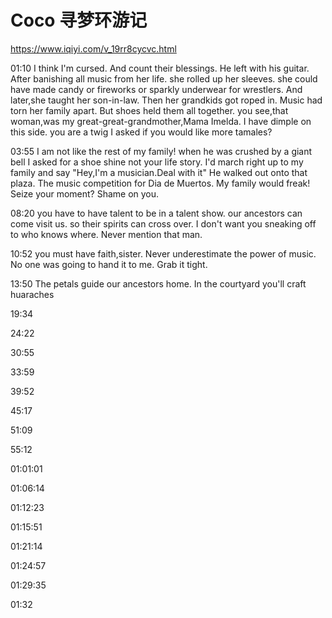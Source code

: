 # Coco   寻梦环游记

https://www.iqiyi.com/v_19rr8cycvc.html

01:10
I think I'm cursed.
And count their blessings.
He left with his guitar.
After banishing all music from her life.
she rolled up her sleeves.
she could have made candy or fireworks or sparkly underwear for wrestlers.
And later,she taught her son-in-law.
Then her grandkids got roped in.
Music had torn her family apart.
But shoes held them all together.
you see,that woman,was my great-great-grandmother,Mama Imelda.
I have dimple on this side.
you are a twig
I asked if you would like more tamales?

03:55
I am not like the rest of my family!
when he was crushed by a giant bell
I asked for a shoe shine not your life story.
I'd march right up to my family and say "Hey,I'm a musician.Deal with it"
He walked out onto that plaza.
The music competition for Dia de Muertos.
My family would freak!
Seize your moment?
Shame on you.

08:20
you have to have talent to be in a talent show.
our ancestors can come visit us.
so their spirits can cross over.
I don't want you sneaking off to who knows where.
Never mention that man.

10:52
you must have faith,sister.
Never underestimate the power of music.
No one was going to hand it to me.
Grab it tight.

13:50
The petals guide our ancestors home.
In the courtyard
you'll craft huaraches

19:34

24:22

30:55

33:59


39:52


45:17



51:09


55:12


01:01:01

01:06:14

01:12:23


01:15:51

01:21:14

01:24:57

01:29:35


01:32